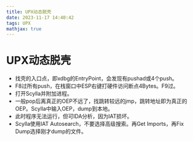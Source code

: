 ```yaml
---
title: UPX动态脱壳
date: 2023-11-17 14:40:42
tags: UPX
mathjax: true
---
```


# UPX动态脱壳

* 找壳的入口点，即xdbg的EntryPoint，会发现有pushad或4个push。
* F8过所有push，在栈窗口中ESP右键打硬件访问断点4Bytes。F9过。
* 打开Scylla并附加进程。
* 一般pop后离真正的OEP不远了，找跳转较远的jmp，跳转地址即为真正的OEP。Scylla中输入OEP，dump到本地。
* 此时程序无法运行，但可IDA分析，因为IAT损坏。
* Scylla使用IAT Autosearch，不要选择高级搜索。再Get Imports，再Fix Dump选择刚才dump的文件。
